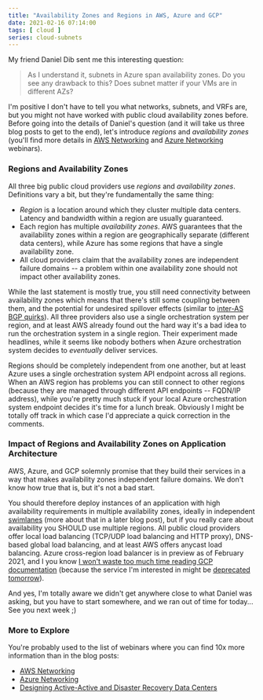 ```yaml
---
title: "Availability Zones and Regions in AWS, Azure and GCP"
date: 2021-02-16 07:14:00
tags: [ cloud ]
series: cloud-subnets
---
```

My friend Daniel Dib sent me this interesting question:

> As I understand it, subnets in Azure span availability zones. Do you see any drawback to this? Does subnet matter if your VMs are in different AZs?

I'm positive I don't have to tell you what networks, subnets, and VRFs are, but you might not have worked with public cloud availability zones before. Before going into the details of Daniel's question (and it will take us three blog posts to get to the end), let's introduce *regions* and *availability zones*  (you'll find more details in [AWS Networking](https://www.ipspace.net/Amazon_Web_Services_Networking) and [Azure Networking](https://www.ipspace.net/Microsoft_Azure_Networking) webinars).
<!--more-->
### Regions and Availability Zones

All three big public cloud providers use *regions* and *availability zones*. Definitions vary a bit, but they're fundamentally the same thing:

* *Region* is a location around which they cluster multiple data centers. Latency and bandwidth within a region are usually guaranteed.
* Each region has multiple *availability zones*. AWS guarantees that the availability zones within a region are geographically separate (different data centers), while Azure has some regions that have a single availability zone.
* All cloud providers claim that the availability zones are independent failure domains -- a problem within one availability zone should not impact other availability zones.

While the last statement is mostly true, you still need connectivity between availability zones which means that there's still some coupling between them, and the potential for undesired spillover effects (similar to [inter-AS BGP quirks](https://blog.ipspace.net/2015/04/on-sdn-controllers-interconnectedness.html)). All three providers also use a single orchestration system per region, and at least AWS already found out the hard way it's a bad idea to run the orchestration system in a single region. Their experiment made headlines, while it seems like nobody bothers when Azure orchestration system decides to *eventually* deliver services.

Regions should be completely independent from one another, but at least Azure uses a single orchestration system API endpoint across all regions. When an AWS region has problems you can still connect to other regions (because they are managed through different API endpoints -- FQDN/IP address), while you're pretty much stuck if your local Azure orchestration system endpoint decides it's time for a lunch break. Obviously I might be totally off track in which case I'd appreciate a quick correction in the comments.

### Impact of Regions and Availability Zones on Application Architecture

AWS, Azure, and GCP solemnly promise that they build their services in a way that makes availability zones independent failure domains. We don't know how true that is, but it's not a bad start.

You should therefore deploy instances of an application with high availability requirements in multiple availability zones, ideally in independent [swimlanes](https://akfpartners.com/growth-blog/fault-isolation-swim-lane) (more about that in a later blog post), but if you really care about availability you SHOULD use multiple regions. All public cloud providers offer local load balancing (TCP/UDP load balancing and HTTP proxy), DNS-based global load balancing, and at least AWS offers anycast load balancing. Azure cross-region load balancer is in preview as of February 2021, and I you know [I won't waste too much time reading GCP documentation](https://blog.ipspace.net/2020/08/selecting-public-cloud.html) (because the service I'm interested in might be [deprecated tomorrow](https://medium.com/@steve.yegge/dear-google-cloud-your-deprecation-policy-is-killing-you-ee7525dc05dc)).

And yes, I'm totally aware we didn't get anywhere close to what Daniel was asking, but you have to start somewhere, and we ran out of time for today... See you next week ;)

### More to Explore

You're probably used to the list of webinars where you can find 10x more information than in the blog posts:

* [AWS Networking](https://www.ipspace.net/Amazon_Web_Services_Networking)
* [Azure Networking](https://www.ipspace.net/Microsoft_Azure_Networking)
* [Designing Active-Active and Disaster Recovery Data Centers](https://www.ipspace.net/Designing_Active-Active_and_Disaster_Recovery_Data_Centers)

